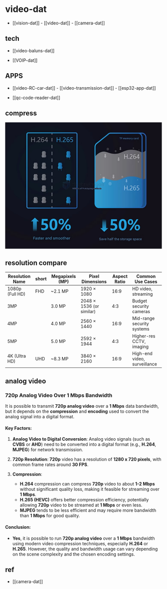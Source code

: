 
# video-dat


- [[vision-dat]] - [[video-dat]] - [[camera-dat]]


## tech 

- [[video-baluns-dat]]

- [[VOIP-dat]] 



## APPS

- [[video-RC-car-dat]] - [[video-transmission-dat]] - [[esp32-app-dat]]

- [[qc-code-reader-dat]]






## compress 

![](2025-04-11-14-18-19.png)


## resolution compare 

| Resolution Name | short | Megapixels (MP) | Pixel Dimensions         | Aspect Ratio | Common Use Cases             |
| --------------- | ----- | --------------- | ------------------------ | ------------ | ---------------------------- |
| 1080p (Full HD) | FHD   | ~2.1 MP         | 1920 × 1080              | 16:9         | HD video, streaming          |
| 3MP             |       | 3.0 MP          | 2048 × 1536 (or similar) | 4:3          | Budget security cameras      |
| 4MP             |       | 4.0 MP          | 2560 × 1440              | 16:9         | Mid-range security systems   |
| 5MP             |       | 5.0 MP          | 2592 × 1944              | 4:3          | Higher-res CCTV, imaging     |
| 4K (Ultra HD)   | UHD   | ~8.3 MP         | 3840 × 2160              | 16:9         | High-end video, surveillance |



## analog video 

### 720p Analog Video Over 1 Mbps Bandwidth

It is possible to transmit **720p analog video** over a **1 Mbps** data bandwidth, but it depends on the **compression** and **encoding** used to convert the analog signal into a digital format.

#### Key Factors:
1. **Analog Video to Digital Conversion**: Analog video signals (such as **CVBS** or **AHD**) need to be converted into a digital format (e.g., **H.264**, **MJPEG**) for network transmission.
   
2. **720p Resolution**: **720p** video has a resolution of **1280 x 720 pixels**, with common frame rates around **30 FPS**.

3. **Compression**: 
   - **H.264** compression can compress **720p** video to about **1-2 Mbps** without significant quality loss, making it feasible for streaming over **1 Mbps**.
   - **H.265 (HEVC)** offers better compression efficiency, potentially allowing **720p** video to be streamed at **1 Mbps** or even less.
   - **MJPEG** tends to be less efficient and may require more bandwidth than **1 Mbps** for good quality.

#### Conclusion:
- **Yes**, it is possible to run **720p analog video** over a **1 Mbps** bandwidth using modern video compression techniques, especially **H.264** or **H.265**. However, the quality and bandwidth usage can vary depending on the scene complexity and the chosen encoding settings.



## ref 

- [[camera-dat]]